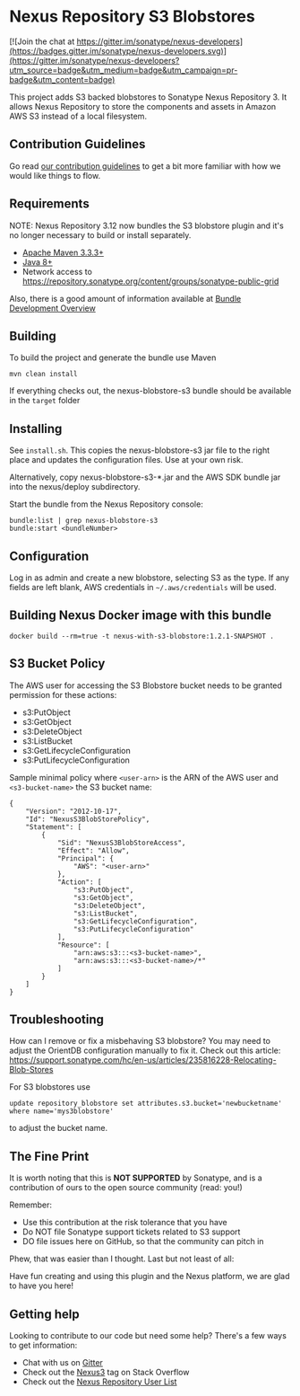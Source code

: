 <!--

    Sonatype Nexus (TM) Open Source Version
    Copyright (c) 2017-present Sonatype, Inc.
    All rights reserved. Includes the third-party code listed at http://links.sonatype.com/products/nexus/oss/attributions.

    This program and the accompanying materials are made available under the terms of the Eclipse Public License Version 1.0,
    which accompanies this distribution and is available at http://www.eclipse.org/legal/epl-v10.html.

    Sonatype Nexus (TM) Professional Version is available from Sonatype, Inc. "Sonatype" and "Sonatype Nexus" are trademarks
    of Sonatype, Inc. Apache Maven is a trademark of the Apache Software Foundation. M2eclipse is a trademark of the
    Eclipse Foundation. All other trademarks are the property of their respective owners.

-->
Nexus Repository S3 Blobstores
==============================

[![Join the chat at https://gitter.im/sonatype/nexus-developers](https://badges.gitter.im/sonatype/nexus-developers.svg)](https://gitter.im/sonatype/nexus-developers?utm_source=badge&utm_medium=badge&utm_campaign=pr-badge&utm_content=badge)

This project adds S3 backed blobstores to Sonatype Nexus Repository 3.  It allows
Nexus Repository to store the components and assets in Amazon AWS S3 instead of a
local filesystem.

Contribution Guidelines
-----------------------

Go read [our contribution guidelines](/.github/CONTRIBUTING.md) to get a bit more familiar with how
we would like things to flow.

Requirements
------------

NOTE: Nexus Repository 3.12 now bundles the S3 blobstore plugin and it's no longer necessary to build or install separately.

* [Apache Maven 3.3.3+](https://maven.apache.org/install.html)
* [Java 8+](http://www.oracle.com/technetwork/java/javase/downloads/jdk8-downloads-2133151.html)
* Network access to https://repository.sonatype.org/content/groups/sonatype-public-grid

Also, there is a good amount of information available at [Bundle Development Overview](https://help.sonatype.com/display/NXRM3/Bundle+Development#BundleDevelopment-BundleDevelopmentOverview)

Building
--------

To build the project and generate the bundle use Maven

    mvn clean install

If everything checks out, the nexus-blobstore-s3 bundle  should be available in the `target` folder


Installing
----------

See `install.sh`.  This copies the nexus-blobstore-s3 jar file to the
right place and updates the configuration files.  Use at your own
risk.

Alternatively, copy nexus-blobstore-s3-*.jar and the AWS SDK bundle
jar into the nexus/deploy subdirectory.

Start the bundle from the Nexus Repository console:

```
bundle:list | grep nexus-blobstore-s3
bundle:start <bundleNumber>
```

Configuration
-------------

Log in as admin and create a new blobstore, selecting S3 as the type.
If any fields are left blank, AWS credentials in `~/.aws/credentials`
will be used.

Building Nexus Docker image with this bundle
--------------------------------------------
```
docker build --rm=true -t nexus-with-s3-blobstore:1.2.1-SNAPSHOT .
```

S3 Bucket Policy
----------------
The AWS user for accessing the S3 Blobstore bucket needs to be granted 
permission for these actions:

* s3:PutObject
* s3:GetObject
* s3:DeleteObject
* s3:ListBucket
* s3:GetLifecycleConfiguration
* s3:PutLifecycleConfiguration

Sample minimal policy where `<user-arn>` is the ARN of the AWS user and `<s3-bucket-name>` the S3 bucket name:

```
{
    "Version": "2012-10-17",
    "Id": "NexusS3BlobStorePolicy",
    "Statement": [
        {
            "Sid": "NexusS3BlobStoreAccess",
            "Effect": "Allow",
            "Principal": {
                "AWS": "<user-arn>"
            },
            "Action": [
                "s3:PutObject",
                "s3:GetObject",
                "s3:DeleteObject",
                "s3:ListBucket",
                "s3:GetLifecycleConfiguration",
                "s3:PutLifecycleConfiguration"
            ],
            "Resource": [
                "arn:aws:s3:::<s3-bucket-name>",
                "arn:aws:s3:::<s3-bucket-name>/*"
            ]
        }
    ]
}
```


Troubleshooting
---------------

How can I remove or fix a misbehaving S3 blobstore?  You may need to
adjust the OrientDB configuration manually to fix it.  Check out this article:
https://support.sonatype.com/hc/en-us/articles/235816228-Relocating-Blob-Stores

For S3 blobstores use 
```
update repository_blobstore set attributes.s3.bucket='newbucketname' where name='mys3blobstore'
```
to adjust the bucket name.

The Fine Print
--------------

It is worth noting that this is **NOT SUPPORTED** by Sonatype, and is a contribution of ours
to the open source community (read: you!)

Remember:

* Use this contribution at the risk tolerance that you have
* Do NOT file Sonatype support tickets related to S3 support
* DO file issues here on GitHub, so that the community can pitch in

Phew, that was easier than I thought. Last but not least of all:

Have fun creating and using this plugin and the Nexus platform, we are glad to have you here!

Getting help
------------

Looking to contribute to our code but need some help? There's a few ways to get information:

* Chat with us on [Gitter](https://gitter.im/sonatype/nexus-developers)
* Check out the [Nexus3](http://stackoverflow.com/questions/tagged/nexus3) tag on Stack Overflow
* Check out the [Nexus Repository User List](https://groups.google.com/a/glists.sonatype.com/forum/?hl=en#!forum/nexus-users)
